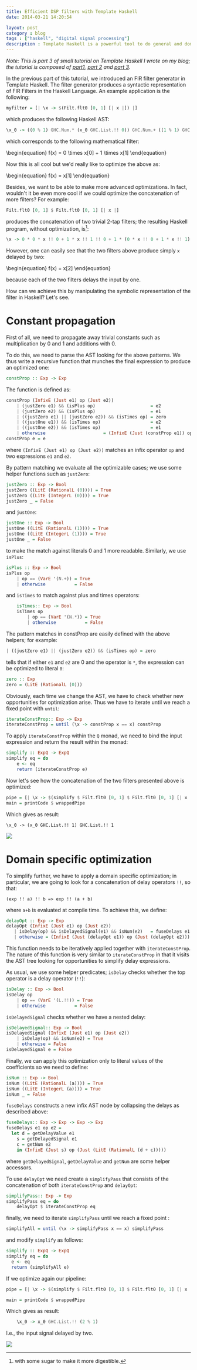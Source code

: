 ```yaml
---
title: Efficient DSP filters with Template Haskell
date: 2014-03-21 14:20:54

layout: post
category : blog 
tags : ["haskell", "digital signal processing"]
description : Template Haskell is a powerful tool to do general and domain specific optimizations of your code. Even if it is written in another programming language! 
---
```




*Note: This is part 3 of small tutorial on Template Haskell I wrote on my blog; the tutorial is composed of [part1](http://www.vittoriozaccaria.net/#/blog/2014/02/24/towards-template-programming-with-haskell.html), [part 2](http://www.vittoriozaccaria.net/#/blog/2014/03/12/implementing-a-simple-dsp-filter-library-with-template-haskell.html) and [part 3](http://www.vittoriozaccaria.net/#/blog/2014/03/21/symbolically-optimize-dsp-filters-with-template-haskell.html)*.

In the previous part of this tutorial, we introduced an FIR filter generator  in Template Haskell. The filter generator produces a syntactic representation of FIR Filters in the Haskell Language. An example application is the following:

```haskell 
myfilter = [| \x -> $(Filt.flt0 [0, 1] [| x |]) |]
```

which produces the following Haskell AST:

```haskell
\x_0 -> ((0 % 1) GHC.Num.* (x_0 GHC.List.!! 0)) GHC.Num.+ ((1 % 1) GHC.Num.* (x_0 GHC.List.!! 1))
```

which corresponds to the following mathematical filter:

<div>
\begin{equation}
f(x) = 0 \times x[0] + 1 \times x[1]
\end{equation}
</div>

Now this is all cool but we'd really like to optimize the above as:

<div>
\begin{equation}
f(x) = x[1]
\end{equation}
</div>

Besides, we want to be able to make more advanced optimizations. In fact,
wouldn't it be even more cool if we could optimize the concatenation of more filters? For example:

```haskell
Filt.flt0 [0, 1] $ Filt.flt0 [0, 1] [| x |]
```

produces the concatenation of two trivial 2-tap filters; the resulting Haskell program, without optimization, is[^1]:

```haskell
\x -> 0 * 0 * x !! 0 + 1 * x !! 1 !! 0 + 1 * (0 * x !! 0 + 1 * x !! 1) !! 1
```

However, one can easily see that the two filters above produce simply `x` delayed by two:

<div>
\begin{equation}
f(x) = x[2]
\end{equation}
</div>

because each of the two filters delays the input by one.

How can we achieve this by manipulating the symbolic representation of the filter in Haskell? Let's see.

Constant propagation
====================

First of all, we need to propagate away trivial constants such as multiplication by 0 and 1 and additions with 0.

To do this, we need to parse the AST looking for the above patterns. We thus write a recursive function that munches the final expression to produce an optimized one:

```haskell
constProp :: Exp -> Exp 
```

The function is defined as:

```haskell
constProp (InfixE (Just e1) op (Just e2)) 
    | (justZero e1) && (isPlus op)                     = e2
    | (justZero e2) && (isPlus op)                     = e1
    | ((justZero e1) || (justZero e2)) && (isTimes op) = zero
    | ((justOne e1)) && (isTimes op)                   = e2
    | ((justOne e2)) && (isTimes op)                   = e1
    | otherwise                      = (InfixE (Just (constProp e1)) op (Just (constProp e2)))
constProp e = e
```

where `(InfixE (Just e1) op (Just e2))` matches an infix operator `op` and two expressions `e1` and `e2`.

By pattern matching we evaluate all the optimizable cases; we use some helper functions such as `justZero`:

```haskell
justZero :: Exp -> Bool
justZero ((LitE (RationalL (0)))) = True 
justZero ((LitE (IntegerL (0)))) = True
justZero _ = False  
```

and `justOne`:

```haskell
justOne :: Exp -> Bool
justOne ((LitE (RationalL (1)))) = True 
justOne ((LitE (IntegerL (1)))) = True
justOne _ = False   
```

to make the match against literals 0 and 1 more readable. Similarly, we use `isPlus`:

```haskell
isPlus :: Exp -> Bool 
isPlus op 
    | op == (VarE '(N.+)) = True 
    | otherwise           = False
```

and `isTimes` to match against plus and times operators:

```haskell
    isTimes:: Exp -> Bool 
    isTimes op 
        | op == (VarE '(N.*)) = True 
        | otherwise           = False
```

The pattern matches in constProp are easily defined with the above helpers; for example: 

```haskell
| ((justZero e1) || (justZero e2)) && (isTimes op) = zero
```

tells that if either `e1` and `e2` are 0 and the operator is `*`, the expression can be optimized to literal `0`:

```haskell
zero :: Exp
zero = (LitE (RationalL (0)))
```

Obviously, each time we change the AST, we have to check whether new opportunities for optimization arise. Thus we have to iterate until we reach a fixed point with `until`:

```haskell
iterateConstProp:: Exp -> Exp
iterateConstProp = until (\x -> constProp x == x) constProp 
```

To apply `iterateConstProp` within the `Q` monad, we need to bind the input expression and return the result within the monad:

```haskell
simplify :: ExpQ -> ExpQ
simplify eq = do
    e <- eq 
    return (iterateConstProp e)
```

Now let's see how the concatenation of the two filters presented above is optimized:

```haskell
pipe = [| \x -> $(simplify $ Filt.flt0 [0, 1] $ Filt.flt0 [0, 1] [| x |]) |]
main = printCode $ wrappedPipe 
```


Which gives as result:
    
    \x_0 -> (x_0 GHC.List.!! 1) GHC.List.!! 1

<a href=""> 
    <img class="center" src="http://www.vittoriozaccaria.net/deposit/not-bad.jpg"></img>
</a>

Domain specific optimization
====================


To simplify further, we have to apply a domain specific optimization; in particular, we are going to look for a concatenation of delay operators `!!`, so that:

    (exp !! a) !! b => exp !! (a + b)

where `a+b` is evaluated at compile time. To achieve this, we define:

```haskell
delayOpt :: Exp -> Exp 
delayOpt (InfixE (Just e1) op (Just e2)) 
   | isDelay(op) && isDelayedSignal(e1) && isNum(e2)   = fuseDelays e1 op e2
   | otherwise = (InfixE (Just (delayOpt e1)) op (Just (delayOpt e2)))
```


This function needs to be iteratively applied together with `iterateConstProp`. The nature of this function is very similar to `iterateConstProp` in that it visits the AST tree looking for opportunities to simplify delay expressions.

As usual, we use some helper predicates; `isDelay` checks whether the top operator is a delay operator (`!!`):

```haskell
isDelay :: Exp -> Bool 
isDelay op 
    | op == (VarE '(L.!!)) = True 
    | otherwise           = False
```

`isDelayedSignal` checks whether we have a nested delay:

```haskell
isDelayedSignal:: Exp -> Bool
isDelayedSignal (InfixE (Just e1) op (Just e2))
    | isDelay(op) && isNum(e2) = True
    | otherwise = False
isDelayedSignal e = False
```

Finally, we can apply this optimization only to literal values of the coefficients so we need to define:

```haskell
isNum :: Exp -> Bool
isNum ((LitE (RationalL (a)))) = True 
isNum ((LitE (IntegerL (a)))) = True
isNum _ = False 
```


`fuseDelays` constructs a new infix AST node by collapsing the delays as described above:

```haskell
fuseDelays:: Exp -> Exp -> Exp -> Exp 
fuseDelays e1 op e2 = 
  let d = getDelayValue e1
    s = getDelayedSignal e1
    c = getNum e2
    in (InfixE (Just s) op (Just (LitE (RationalL (d + c)))))
```


where `getDelayedSignal`, `getDelayValue` and `getNum` are some helper accessors.

To use `delayOpt` we need create a `simplifyPass` that consists of the concatenation of both `iterateConstProp` and `delayOpt`:

```haskell
simplifyPass:: Exp -> Exp 
simplifyPass eq = do
    delayOpt $ iterateConstProp eq
```

finally, we need to iterate `simplifyPass` until we reach a fixed point :

```haskell
simplifyAll = until (\x -> simplifyPass x == x) simplifyPass 
```

and modify `simplify` as follows:

```haskell
simplify :: ExpQ -> ExpQ
simplify eq = do
  e <- eq 
  return (simplifyAll e)
```


If we optimize again our pipeline:

```haskell
pipe = [| \x -> $(simplify $ Filt.flt0 [0, 1] $ Filt.flt0 [0, 1] [| x |]) |]

main = printCode $ wrappedPipe 
```


Which gives as result:
    
```haskell
    \x_0 -> x_0 GHC.List.!! (2 % 1)
```

I.e., the input signal delayed by two.

<a href=""> 
    <img class="center" src="http://www.vittoriozaccaria.net/deposit/yeah.jpg"></img>
</a>




[^1]: with some sugar to make it more digestible. 

